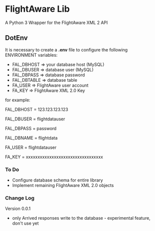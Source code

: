 # FlightAware Lib

A Python 3 Wrapper for the FlightAware XML 2 API

## DotEnv

It is necessary to create a __.env__ file to configure the following ENVIRONMENT variables:

* FAL_DBHOST  => your database host (MySQL)
* FAL_DBUSER  => database user (MySQL)
* FAL_DBPASS  => database password
* FAL_DBTABLE => database table 
* FA_USER => FlightAware user account
* FA_KEY  => FlightAware XML 2.0 Key

for example:

FAL_DBHOST  = 123.123.123.123

FAL_DBUSER  = flightdatauser

FAL_DBPASS  = password

FAL_DBNAME = flightdata

FA_USER = flightdatauser

FA_KEY  = xxxxxxxxxxxxxxxxxxxxxxxxxxxxxxxxx

### To Do

* Configure database schema for entire library
* Implement remaining FlightAware XML 2.0 objects

### Change Log

Version 0.0.1

* only Arrived responses write to the database - experimental feature, don't use yet 